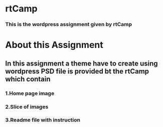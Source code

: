 # rtCamp
### This is the wordpress assignment given by rtCamp

# About this Assignment
## In this assignment a theme have to create using wordpress PSD file is provided bt the rtCamp which contain
### 1.Home page image
### 2.Slice of images
### 3.Readme file with instruction
